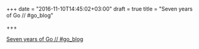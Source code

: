 +++
date = "2016-11-10T14:45:02+03:00"
draft = true
title = "Seven years of Go // #go_blog"

+++

<p><a href="blog.golang.org/7years">Seven years of Go // #go_blog</a></p>
